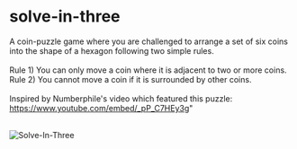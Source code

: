 # solve-in-three
A coin-puzzle game where you are challenged to arrange a set of six coins into the shape of a hexagon following two simple rules.</br>
</br>
  Rule 1) You can only move a coin where it is adjacent to two or more coins.</br>
  Rule 2) You cannot move a coin if it is surrounded by other coins.</br>
</br>
Inspired by Numberphile's video which featured this puzzle: https://www.youtube.com/embed/_pP_C7HEy3g"
</br>
</br>

![Solve-In-Three](solve-in-three.gif)

